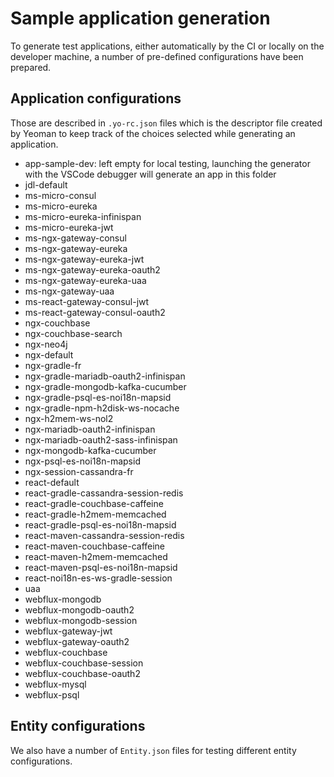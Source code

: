 # Sample application generation

To generate test applications, either automatically by the CI or locally on the developer machine, a number of pre-defined configurations have been prepared.

## Application configurations

Those are described in `.yo-rc.json` files which is the descriptor file created by Yeoman to keep track of the choices selected while generating an application.

-   app-sample-dev: left empty for local testing, launching the generator with the VSCode debugger will generate an app in this folder
-   jdl-default
-   ms-micro-consul
-   ms-micro-eureka
-   ms-micro-eureka-infinispan
-   ms-micro-eureka-jwt
-   ms-ngx-gateway-consul
-   ms-ngx-gateway-eureka
-   ms-ngx-gateway-eureka-jwt
-   ms-ngx-gateway-eureka-oauth2
-   ms-ngx-gateway-eureka-uaa
-   ms-ngx-gateway-uaa
-   ms-react-gateway-consul-jwt
-   ms-react-gateway-consul-oauth2
-   ngx-couchbase
-   ngx-couchbase-search
-   ngx-neo4j
-   ngx-default
-   ngx-gradle-fr
-   ngx-gradle-mariadb-oauth2-infinispan
-   ngx-gradle-mongodb-kafka-cucumber
-   ngx-gradle-psql-es-noi18n-mapsid
-   ngx-gradle-npm-h2disk-ws-nocache
-   ngx-h2mem-ws-nol2
-   ngx-mariadb-oauth2-infinispan
-   ngx-mariadb-oauth2-sass-infinispan
-   ngx-mongodb-kafka-cucumber
-   ngx-psql-es-noi18n-mapsid
-   ngx-session-cassandra-fr
-   react-default
-   react-gradle-cassandra-session-redis
-   react-gradle-couchbase-caffeine
-   react-gradle-h2mem-memcached
-   react-gradle-psql-es-noi18n-mapsid
-   react-maven-cassandra-session-redis
-   react-maven-couchbase-caffeine
-   react-maven-h2mem-memcached
-   react-maven-psql-es-noi18n-mapsid
-   react-noi18n-es-ws-gradle-session
-   uaa
-   webflux-mongodb
-   webflux-mongodb-oauth2
-   webflux-mongodb-session
-   webflux-gateway-jwt
-   webflux-gateway-oauth2
-   webflux-couchbase
-   webflux-couchbase-session
-   webflux-couchbase-oauth2
-   webflux-mysql
-   webflux-psql

## Entity configurations

We also have a number of `Entity.json` files for testing different entity configurations.
